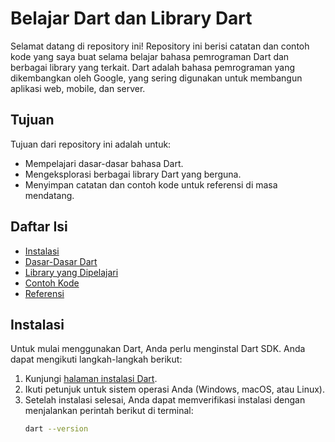 # Belajar Dart dan Library Dart

Selamat datang di repository ini! Repository ini berisi catatan dan contoh kode yang saya buat selama belajar bahasa pemrograman Dart dan berbagai library yang terkait. Dart adalah bahasa pemrograman yang dikembangkan oleh Google, yang sering digunakan untuk membangun aplikasi web, mobile, dan server.

## Tujuan

Tujuan dari repository ini adalah untuk:
- Mempelajari dasar-dasar bahasa Dart.
- Mengeksplorasi berbagai library Dart yang berguna.
- Menyimpan catatan dan contoh kode untuk referensi di masa mendatang.

## Daftar Isi

- [Instalasi](#instalasi)
- [Dasar-Dasar Dart](#dasar-dasar-dart)
- [Library yang Dipelajari](#library-yang-dipelajari)
- [Contoh Kode](#contoh-kode)
- [Referensi](#referensi)

## Instalasi

Untuk mulai menggunakan Dart, Anda perlu menginstal Dart SDK. Anda dapat mengikuti langkah-langkah berikut:

1. Kunjungi [halaman instalasi Dart](https://dart.dev/get-dart).
2. Ikuti petunjuk untuk sistem operasi Anda (Windows, macOS, atau Linux).
3. Setelah instalasi selesai, Anda dapat memverifikasi instalasi dengan menjalankan perintah berikut di terminal:
   ```bash
   dart --version
